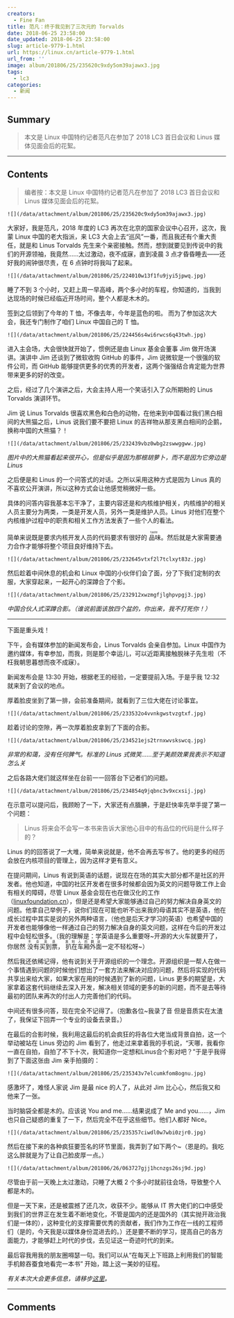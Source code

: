 ```yaml
---
creators:
  - Fine Fan
title: 范凡：终于我见到了三次元的 Torvalds
date: 2018-06-25 23:58:00
date_updated: 2018-06-25 23:58:00
slug: article-9779-1.html
url: https://linux.cn/article-9779-1.html
url_from: ''
image: album/201806/25/235620c9xdy5om39ajawx3.jpg
tags:
  - lc3
categories:
  - 新闻
---
```


## Summary

> 本文是 Linux 中国特约记者范凡在参加了 2018 LC3 首日会议和 Linus 媒体见面会后的花絮。

***

<!-- more -->

## Contents

> 
> 编者按：本文是 Linux 中国特约记者范凡在参加了 2018 LC3 首日会议和 Linus 媒体见面会后的花絮。
> 
> 
> 

`![](/data/attachment/album/201806/25/235620c9xdy5om39ajawx3.jpg)`

大家好，我是范凡，2018 年度的 LC3 再次在北京的国家会议中心召开，这次，我蒙 Linux 中国的老大指派，来 LC3 大会上去“巡风”一番，而且我还有个重大责任，就是和 Linus Torvalds 先生来个亲密接触。然而，想到就要见到传说中的我们的开源领袖，我竟然……太过激动，夜不成寐，直到凌晨 3 点才昏昏睡去——还好我的闹钟很尽责，在 6 点钟时将我叫了起来。

`![](/data/attachment/album/201806/25/224010w13f1fu9jyi5jpwq.jpg)`

睡了不到 3 个小时，又赶上周一早高峰，两个多小时的车程，你知道的，当我到达现场的时候已经临近开场时间，整个人都是木木的。

签到之后领到了今年的 T 恤，不像去年，今年是蓝色的啦。 而为了参加这次大会，我还专门制作了咱们 Linux 中国自己的 T 恤。

`![](/data/attachment/album/201806/25/224456s4wi6rwcs6q43twh.jpg)`

进入主会场，大会很快就开始了，惯例还是由 Linux 基金会董事 Jim 做开场演讲。演讲中 Jim 还谈到了微软收购 GitHub 的事件，Jim 说微软是一个很强的软件公司，而 GitHub 能够提供更多的优秀的开发者，这两个强强结合肯定能为世界带来更多的好的改变。

之后，经过了几个演讲之后，大会主持人用一个笑话引入了众所期盼的 Linus Torvalds 演讲环节。

Jim 说 Linus Torvalds 很喜欢黑色和白色的动物，在他来到中国看过我们黑白相间的大熊猫之后，Linus 说我们要不要把 Linux 的吉祥物从那支黑白相间的企鹅，换称中国的大熊猫？！

`![](/data/attachment/album/201806/25/232439vbz0wbg2zswwggww.jpg)`

*图片中的大熊猫看起来很开心，但是似乎是因为那根胡萝卜，而不是因为它旁边是 Linus*

之后便是和 Linus 的一个问答式的对话。之所以采用这种方式是因为 Linus 真的不喜欢公开演讲，所以这种方式会让他感觉稍微好一些。

具体的问答内容我基本忘干净了，主要内容还是和内核维护相关，内核维护的相关人员主要分为两类，一类是开发人员，另外一类是维护人员。Linus 对他们在整个内核维护过程中的职责和相关工作方法发表了一些个人的看法。

简单来说既是要求内核开发人员的代码要求有很好的<ruby> 品味 <rp>  （ </rp> <rt>  taste </rt> <rp>  ） </rp></ruby>。然后就是大家需要通力合作才能够将整个项目良好维持下去。

`![](/data/attachment/album/201806/25/232645vtxf2l7tclxyt83z.jpg)`

然后趁着中间休息的机会和 Linux 中国的小伙伴们会了面，分了下我们定制的衣服，大家穿起来，一起开心的深蹲合了个影。

`![](/data/attachment/album/201806/25/232912xwzmgfjlghpvpgj3.jpg)`

*中国合伙人式深蹲合影。（谁说前面该放四个盆的，你出来，我不打死你！）*

---

下面是重头戏！

下午，会有媒体参加的新闻发布会，Linus Torvalds 会亲自参加。Linux 中国作为邀约媒体，有幸参加，而我，则是那个幸运儿，可以近距离接触脱袜子先生啦（不枉我朝思暮想而夜不成寐）。

新闻发布会是 13:30 开始，根据老王的经验，一定要提前入场。于是乎我 12:32 就来到了会议的地点。

厚着脸皮坐到了第一排，会前准备期间，就看到了三位大佬在讨论事宜。

`![](/data/attachment/album/201806/25/233532o4vvnkgwstvzgtxf.jpg)`

趁着讨论的空隙，再一次厚着脸皮拿到了下面的合影。

`![](/data/attachment/album/201806/25/234521ejs2trnxwvskswcq.jpg)`

*非常的和蔼，没有任何脾气。标准的 Linus 式微笑……至于美颜效果我表示不知道怎么关*

之后各路大佬们就这样坐在台前一一回答台下记者们的问题。

`![](/data/attachment/album/201806/25/234854q9jqbnc3v9xcxsij.jpg)`

在示意可以提问后，我顾盼了一下，大家还有点腼腆，于是赶快率先举手提了第一个问题：

> 
> Linus 将来会不会写一本书来告诉大家他心目中的有品位的代码是什么样子的？
> 
> 
> 

Linus 的的回答说了一大堆，简单来说就是，他不会再去写书了。他的更多的经历会放在内核项目的管理上，因为这样才更有意义。

在提问期间，Linus 有说到英语的话题，说现在在场的其实大部分都不是社区的开发者。他也知道，中国的社区开发者在很多时候都会因为英文的问题导致工作上会有相关的障碍，尽管 Linux 基金会现在也在做汉化的工作（[linuxfoundation.cn](http://linuxfoundation.cn)），但是还是希望大家能够通过自己的努力解决自身英文的问题。他拿自己举例子，说你们现在可能也听不出来我的母语其实不是英语，他在成长过程中其实是说的另外两种语言，（他也是后天才学习的英语）也希望中国的开发者也能够像他一样通过自己的努力解决自身的英文问题，这样在今后的开发过程中会轻松很多。（我的理解是：学英语是多么重要呀~开源的大火车就要开了，你居然<ruby> 没有买到票 <rp>  （ </rp> <rt>  不会英语 </rt> <rp>  ） </rp></ruby>，<ruby> 扒在车厢外面 <rp>  （ </rp> <rt>  靠别人的翻译 </rt> <rp>  ） </rp></ruby>一定不轻松呀~） 

然后我还依稀记得，他有说到关于开源组织的一个理念。开源组织是一帮人在做一个事情遇到问题的时候他们想出了一套方法来解决对应的问题，然后将实现的代码共享出来给大家，如果大家在用的时候遇到了新的问题，Linus 更多的期望是，大家拿着这套代码继续去深入开发，解决相关领域的更多的新的问题，而不是去等待最初的团队来再次的付出人力完善他们的代码。

中间还有很多问答，现在完全不记得了。（抱歉各位~我录了音 但是音质实在太渣了，我保证下回弄一个专业的设备去录音。） 

在最后的合影时候，我利用这最后的机会疯狂的将各位大佬当成背景自拍，这一个举动被站在 Linus 旁边的 Jim 看到了，他走过来拿着我的手机说，“天哪，我看你一直在自拍，自拍了不下十次，我知道你一定想和Linus合个影对吧？”于是乎我得到了下面这张由 Jim 亲手拍摄的：

`![](/data/attachment/album/201806/25/235343v7elcumkfom8ognu.jpg)`

感激坏了，难怪人家说 Jim 是最 nice 的人了，从此对 Jim 比心心，然后我又和他来了一张。

当时脑袋全都是木的。应该说 You and me……结果说成了 Me and you……，Jim 也只自己疑惑的重复了一下，然后完全不在乎这些细节。他们人都好 Nice。

`![](/data/attachment/album/201806/25/235357ciwdl0w7wbi0zjr0.jpg)`

然后在接下来的各种疯狂要签名的环节里面，我弄到了如下两个~（恩是的。我吃这么胖就是为了让自己脸皮厚一点。）

`![](/data/attachment/album/201806/26/063727gjj1hcnzgs26sj9d.jpg)`

尽管由于前一天晚上太过激动，只睡了大概 2 个多小时就前往会场，导致整个人都是木的。

但是一天下来，还是被震撼了还几次，收获不少。能够从 IT 界大佬们的口中感受到我们的世界正在发生着不断地变化，不管是国内的还是国外的（其实抛开政治我们是一体的），这种变化的支撑需要优秀的贡献者，我们作为工作在一线的工程师们（是的，今天我是以媒体身份混进去的。）还是要不断的学习，提高自己的各方面能力，才能够赶上时代的步伐，去见证这一奇迹时代的到来。

最后容我用我的朋友圈嘚瑟一句。我们可以从“在每天上下班路上利用我们的智能手机鲸吞蚕食地看完一本书” 开始，踏上这一美妙的征程。

*有关本次大会更多信息，请移步[这里](https://www.lfasiallc.com/events/lc3-2018/)。*

***

## Comments
